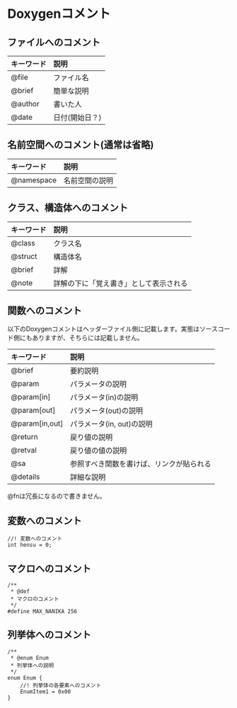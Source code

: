 # Doxygenコメント

## ファイルへのコメント

|キーワード|説明|
|:--------|:---|
|@file    |ファイル名|
|@brief   |簡単な説明|
|@author  |書いた人|
|@date    |日付(開始日？)|

## 名前空間へのコメント(通常は省略)

|キーワード|説明|
|:--------|:---|
|@namespace|名前空間の説明|

## クラス、構造体へのコメント

|キーワード|説明|
|:--------|:---|
|@class   |クラス名|
|@struct  |構造体名|
|@brief   |詳解|
|@note    |詳解の下に「覚え書き」として表示される|

## 関数へのコメント
以下のDoxygenコメントはヘッダーファイル側に記載します。実態はソースコード側にもありますが、そちらには記載しません。

|キーワード|説明|
|:--------|:---|
|@brief   |要約説明|
|@param   |パラメータの説明|
|@param[in]|パラメータ(in)の説明|
|@param[out]|パラメータ(out)の説明|
|@param[in,out]|パラメータ(in, out)の説明|
|@return  |戻り値の説明|
|@retval  |戻り値の値の説明|
|@sa      |参照すべき関数を書けば、リンクが貼られる|
|@details |詳細な説明|

@fnは冗長になるので書きません。

## 変数へのコメント

```
//! 変数へのコメント
int hensu = 0;
```

## マクロへのコメント

```
/**
 * @def
 * マクロのコメント
 */
#define MAX_NANIKA 256
```

## 列挙体へのコメント

```
/**
 * @enum Enum
 * 列挙体への説明
 */
enum Enum {
    //! 列挙体の各要素へのコメント
    EnumItem1 = 0x00
}
```
